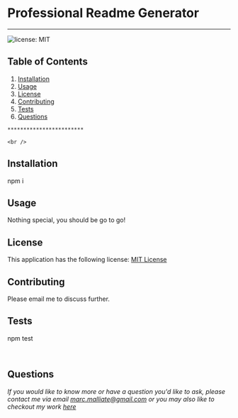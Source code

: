 # Professional Readme Generator

  ************************

  ![license: MIT](https://img.shields.io/badge/license-MIT-blue)

  ## Table of Contents
  1.  [Installation](#Installation)
  2.  [Usage](#Usage)
  3.  [License](#License)
  4.  [Contributing](#Contributing)
  5.  [Tests](#Tests)
  6.  [Questions](#Questions)

    ************************

    <br />

  ## Installation
  npm i

  ## Usage
  Nothing special, you should be go to go!

  ## License
 This application has the following license:
 [MIT License](https://opensource.org/licenses/MIT)

  ## Contributing
  Please email me to discuss further.

  ## Tests
npm test

<br />

## Questions
*If you would like to know more or have a question you'd like to ask, please contact me via email marc.malliate@gmail.com or you may also like to checkout my work [here](https://github.com/marcmalliate)*

